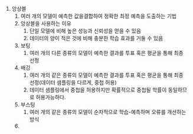 1. 앙상블
   1. 여러 개의 모델이 예측한 값을결합하여 정확한 최정 예측을 도출하는 기법 
   2. 앙상블을 사용하는 이유
      1. 단일 모델에 비해 높은 성능과 신뢰성을 얻을 수 있음
      2. 데이터의 양이 적은 것에 비해 충분한 학습 효과를 거둘 수 있음
   3. 보팅
      1. 여러 개의 다른 종류의 모델이 예측한 결과를 투표 혹은 평균을 통해 최종 선정
   4. 배깅
      1. 여러 개의 같은 종류의 모델이 예측한 결과를 투표 혹은 평균을 통해 최종 선정(데이터 샘플링을 다르게, 중첩 허용)
      2. 데이터 샘플링에서 중첩을 허용하지만 확률적으로 중첩될 학률이 동일하므로 허용가능하다.
   5. 부스팅
      1. 여러 개의 같은 종류의 모델이 순차적으로 학습-예측하며 오류를 개선하는 방식
   6. 